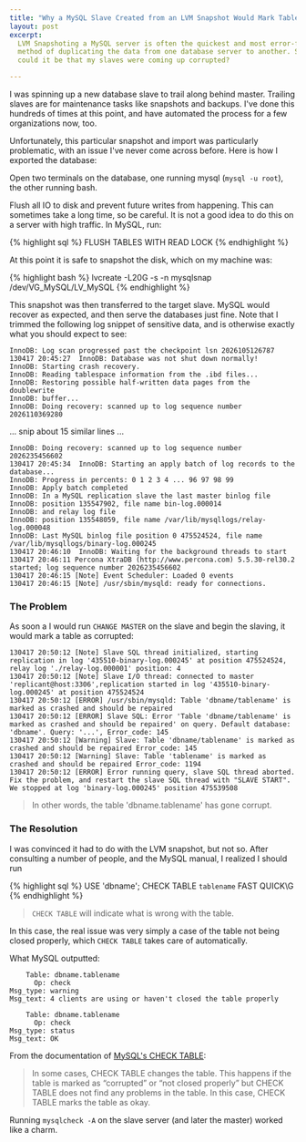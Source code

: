 ```yaml
---
title: "Why a MySQL Slave Created from an LVM Snapshot Would Mark Tables Corrupt"
layout: post
excerpt:
  LVM Snapshoting a MySQL server is often the quickest and most error-free
  method of duplicating the data from one database server to another. So how
  could it be that my slaves were coming up corrupted?

---
```


I was spinning up a new database slave to trail along behind master. Trailing
slaves are for maintenance tasks like snapshots and backups. I've done this
hundreds of times at this point, and have automated the process for a few
organizations now, too.

Unfortunately, this particular snapshot and import was particularly problematic,
with an issue I've never come across before. Here is how I exported the
database:

Open two terminals on the database, one running mysql (`mysql -u root`), the
other running bash.

Flush all IO to disk and prevent future writes from happening. This can
sometimes take a long time, so be careful. It is not a good idea to do this on
a server with high traffic. In MySQL, run:

{% highlight sql %}
FLUSH TABLES WITH READ LOCK
{% endhighlight %}

At this point it is safe to snapshot the disk, which on my machine was:

{% highlight bash %}
lvcreate -L20G -s -n mysqlsnap /dev/VG_MySQL/LV_MySQL
{% endhighlight %}

This snapshot was then transferred to the target slave. MySQL would recover
as expected, and then serve the databases just fine. Note that I trimmed the
following log snippet of sensitive data, and is otherwise exactly what you
should expect to see:

    InnoDB: Log scan progressed past the checkpoint lsn 2026105126787
    130417 20:45:27  InnoDB: Database was not shut down normally!
    InnoDB: Starting crash recovery.
    InnoDB: Reading tablespace information from the .ibd files...
    InnoDB: Restoring possible half-written data pages from the doublewrite
    InnoDB: buffer...
    InnoDB: Doing recovery: scanned up to log sequence number 2026110369280

... snip about 15 similar lines ...

    InnoDB: Doing recovery: scanned up to log sequence number 2026235456602
    130417 20:45:34  InnoDB: Starting an apply batch of log records to the database...
    InnoDB: Progress in percents: 0 1 2 3 4 ... 96 97 98 99
    InnoDB: Apply batch completed
    InnoDB: In a MySQL replication slave the last master binlog file
    InnoDB: position 135547902, file name bin-log.000014
    InnoDB: and relay log file
    InnoDB: position 135548059, file name /var/lib/mysqllogs/relay-log.000048
    InnoDB: Last MySQL binlog file position 0 475524524, file name /var/lib/mysqllogs/binary-log.000245
    130417 20:46:10  InnoDB: Waiting for the background threads to start
    130417 20:46:11 Percona XtraDB (http://www.percona.com) 5.5.30-rel30.2 started; log sequence number 2026235456602
    130417 20:46:15 [Note] Event Scheduler: Loaded 0 events
    130417 20:46:15 [Note] /usr/sbin/mysqld: ready for connections.

### The Problem

As soon a I would run `CHANGE MASTER` on the slave and begin the slaving, it
would mark a table as corrupted:

    130417 20:50:12 [Note] Slave SQL thread initialized, starting replication in log '435510-binary-log.000245' at position 475524524, relay log './relay-log.000001' position: 4
    130417 20:50:12 [Note] Slave I/O thread: connected to master 'replicant@host:3306',replication started in log '435510-binary-log.000245' at position 475524524
    130417 20:50:12 [ERROR] /usr/sbin/mysqld: Table 'dbname/tablename' is marked as crashed and should be repaired
    130417 20:50:12 [ERROR] Slave SQL: Error 'Table 'dbname/tablename' is marked as crashed and should be repaired' on query. Default database: 'dbname'. Query: '...', Error_code: 145
    130417 20:50:12 [Warning] Slave: Table 'dbname/tablename' is marked as crashed and should be repaired Error_code: 145
    130417 20:50:12 [Warning] Slave: Table 'tablename' is marked as crashed and should be repaired Error_code: 1194
    130417 20:50:12 [ERROR] Error running query, slave SQL thread aborted. Fix the problem, and restart the slave SQL thread with "SLAVE START". We stopped at log 'binary-log.000245' position 475539508

> In other words, the table 'dbname.tablename' has gone corrupt.

### The Resolution

I was convinced it had to do with the LVM snapshot, but not so. After consulting
a number of people, and the MySQL manual, I realized I should run

{% highlight sql %}
USE 'dbname';
CHECK TABLE `tablename` FAST QUICK\G
{% endhighlight %}

> `CHECK TABLE` will indicate what is wrong with the table.

In this case, the real issue was very simply a case of the table not being
closed properly, which `CHECK TABLE` takes care of automatically.

What MySQL outputted:

        Table: dbname.tablename
          Op: check
    Msg_type: warning
    Msg_text: 4 clients are using or haven't closed the table properly

        Table: dbname.tablename
          Op: check
    Msg_type: status
    Msg_text: OK

From the documentation of
[MySQL's CHECK TABLE](http://dev.mysql.com/doc/refman/5.1/en/check-table.html):

> In some cases, CHECK TABLE changes the table. This happens if the table is
> marked as “corrupted” or “not closed properly” but CHECK TABLE does not find
> any problems in the table. In this case, CHECK TABLE marks the table as okay.


Running `mysqlcheck -A` on the slave server (and later the master) worked like
a charm.

